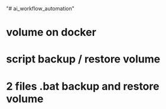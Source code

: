 "# ai_workflow_automation" 
# volume on docker
# script backup / restore volume
# 2 files .bat backup and restore volume
